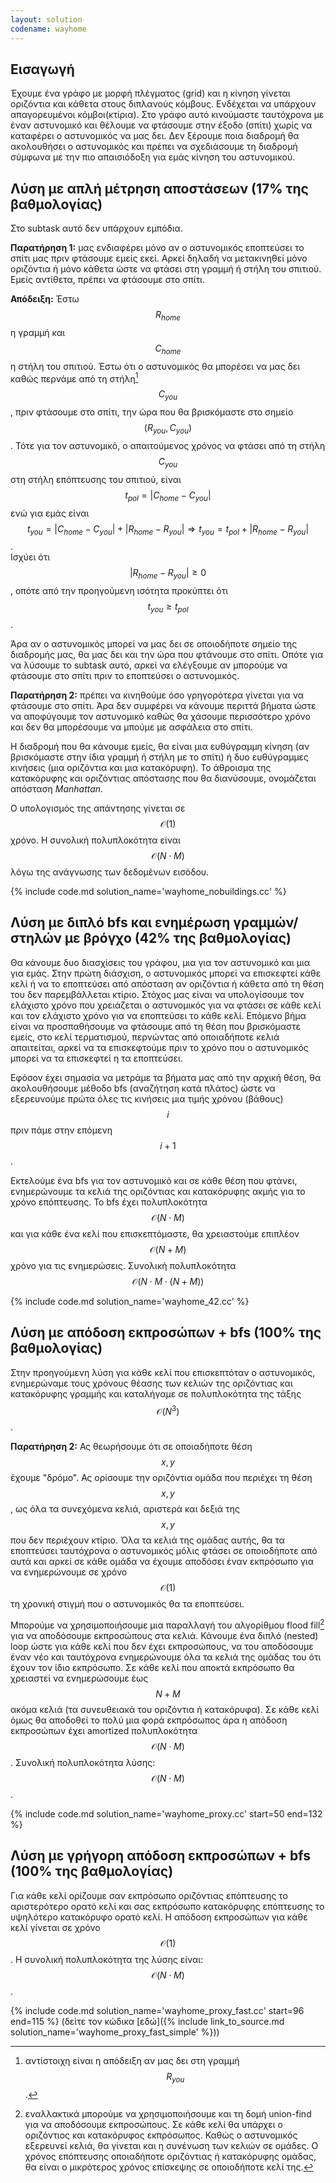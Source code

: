 ```yaml
---
layout: solution
codename: wayhome
---
```


## Εισαγωγή

Έχουμε ένα γράφο με μορφή πλέγματος (grid) και η κίνηση γίνεται οριζόντια και κάθετα στους διπλανούς κόμβους. Ενδέχεται να υπάρχουν απαγορευμένοι κόμβοι(κτίρια).
Στο γράφο αυτό κινούμαστε ταυτόχρονα με έναν αστυνομικό και θέλουμε να φτάσουμε στην έξοδο (σπίτι) χωρίς να καταφέρει ο αστυνομικός να μας δει. Δεν ξέρουμε ποια διαδρομή θα ακολουθήσει ο αστυνομικός και πρέπει να σχεδιάσουμε τη διαδρομή σύμφωνα με την πιο απαισιόδοξη για εμάς κίνηση του αστυνομικού.

## Λύση με απλή μέτρηση αποστάσεων (17% της βαθμολογίας)

Στο subtask αυτό δεν υπάρχουν εμπόδια.

**Παρατήρηση 1:** μας ενδιαφέρει μόνο αν ο αστυνομικός εποπτεύσει το σπίτι μας πριν φτάσουμε εμείς εκεί. Αρκεί δηλαδή να μετακινηθεί μόνο οριζόντια ή μόνο κάθετα ώστε να φτάσει στη γραμμή ή στήλη του σπιτιού. Εμείς αντίθετα, πρέπει να φτάσουμε στο σπίτι.

**Απόδειξη:** Έστω 
$$R_\mathit{home}$$ η γραμμή και $$C_\mathit{home}$$ η στήλη του σπιτιού. 
Έστω ότι ο αστυνομικός θα μπορέσει να μας δει καθώς περνάμε από τη στήλη[^1] $$C_\mathit{you}$$, 
πριν φτάσουμε στο σπίτι, την ώρα που θα βρισκόμαστε στο σημείο $$(R_\mathit{you},C_\mathit{you})$$.
Τότε για τον αστυνομικό, ο απαιτούμενος χρόνος να φτάσει από τη στήλη $$C_\mathit{you}$$ 
στη στήλη επόπτευσης του σπιτιού, είναι $$t_\mathit{pol} = |C_\mathit{home} - C_\mathit{you}|$$ 
ενώ για εμάς είναι $$t_\mathit{you} = |C_\mathit{home} - C_\mathit{you}| + |R_\mathit{home}-R_\mathit{you}| \Rightarrow t_\mathit{you} = t_\mathit{pol} + |R_\mathit{home}-R_\mathit{you}|$$.  
Ισχύει ότι $$|R_\mathit{home}-R_\mathit{you}| \ge 0$$, οπότε από την προηγούμενη ισότητα προκύπτει ότι $$t_\mathit{you} \ge t_\mathit{pol}$$. 

Άρα αν ο αστυνομικός μπορεί να μας δει σε οποιοδήποτε σημείο της διαδρομής μας, θα μας δει και την ώρα που φτάνουμε στο σπίτι. Οπότε για να λύσουμε το subtask αυτό, αρκεί να ελέγξουμε αν μπορούμε να φτάσουμε στο σπίτι πριν το εποπτεύσει ο αστυνομικός.

**Παρατήρηση 2:** πρέπει να κινηθούμε όσο γρηγορότερα γίνεται για να φτάσουμε στο σπίτι. Άρα δεν συμφέρει να κάνουμε περιττά βήματα ώστε να αποφύγουμε τον αστυνομικό καθώς θα χάσουμε περισσότερο χρόνο και δεν θα μπορέσουμε να μπούμε με ασφάλεια στο σπίτι.

Η διαδρομή που θα κάνουμε εμείς, θα είναι μια ευθύγραμμη κίνηση (αν βρισκόμαστε στην ίδια γραμμή ή στήλη με το σπίτι) ή δυο ευθύγραμμες κινήσεις (μια οριζόντια και μια κατακόρυφη). Το άθροισμα της κατακόρυφης και οριζόντιας απόστασης που θα διανύσουμε, ονομάζεται απόσταση *Manhattan*.

Ο υπολογισμός της απάντησης γίνεται σε $$\mathcal{O}(1)$$ χρόνο. Η συνολική πολυπλοκότητα είναι $$\mathcal{O}(N\cdot M)$$ λόγω της ανάγνωσης των δεδομένων εισόδου. 

{% include code.md solution_name='wayhome_nobuildings.cc' %} 

## Λύση με διπλό bfs και ενημέρωση γραμμών/στηλών με βρόγχο (42% της βαθμολογίας)

Θα κάνουμε δυο διασχίσεις του γράφου, μια για τον αστυνομικό και μια για εμάς.
Στην πρώτη διάσχιση, ο αστυνομικός μπορεί να επισκεφτεί κάθε κελί ή να το εποπτεύσει από απόσταση αν οριζόντια ή κάθετα από τη θέση του δεν παρεμβάλλεται κτίριο.
Στόχος μας είναι να υπολογίσουμε τον ελάχιστο χρόνο που χρειάζεται ο αστυνομικός για να φτάσει σε κάθε κελί και τον ελάχιστο χρόνο για να εποπτεύσει το κάθε κελί.
Επόμενο βήμα είναι να προσπαθήσουμε να φτάσουμε από τη θέση που βρισκόμαστε εμείς, στο κελί τερματισμού, περνώντας από οποιαδήποτε κελιά απαιτείται, αρκεί να τα επισκεφτούμε πριν το χρόνο που ο αστυνομικός μπορεί να τα επισκεφτεί η τα εποπτεύσει.

Εφόσον έχει σημασία να μετράμε τα βήματα μας από την αρχική θέση, θα ακολουθήσουμε μέθοδο bfs (αναζήτηση κατά πλάτος) ώστε να εξερευνούμε πρώτα όλες τις κινήσεις μια τιμής χρόνου (βάθους) $$i$$ πριν πάμε στην επόμενη $$i+1$$.

Εκτελούμε ένα bfs για τον αστυνομικό και σε κάθε θέση που φτάνει, ενημερώνουμε τα κελιά της οριζόντιας και κατακόρυφης ακμής για το χρόνο επόπτευσης.
Το bfs έχει πολυπλοκότητα $$\mathcal{O}(N\cdot M)$$ και για κάθε ένα κελί που επισκεπτόμαστε, θα χρειαστούμε επιπλέον $$\mathcal{O}(N+M)$$ χρόνο για τις ενημερώσεις.
Συνολική πολυπλοκότητα $$\mathcal{O}(N\cdot M\cdot (N+M))$$

{% include code.md solution_name='wayhome_42.cc' %} 

## Λύση με απόδοση εκπροσώπων + bfs (100% της βαθμολογίας)

Στην προηγούμενη λύση για κάθε κελί που επισκεπτόταν ο αστυνομικός, 
ενημερώναμε τους χρόνους θέασης των κελιών της οριζόντιας και κατακόρυφης γραμμής και καταλήγαμε σε πολυπλοκότητα της τάξης $$\mathcal{O}(N^3)$$. 

**Παρατήρηση 2:** Ας θεωρήσουμε ότι σε οποιαδήποτε θέση $$x,y$$ έχουμε "δρόμο". Ας ορίσουμε την οριζόντια ομάδα που περιέχει τη θέση $$x,y$$, ως όλα τα συνεχόμενα κελιά, αριστερά και δεξιά της $$x,y$$ που δεν περιέχουν κτίριο.
Όλα τα κελιά της ομάδας αυτής, θα τα εποπτεύσει ταυτόχρονα ο αστυνομικός μόλις φτάσει σε οποιοδήποτε από αυτά και αρκεί σε κάθε ομάδα να έχουμε αποδόσει έναν εκπρόσωπο για να ενημερώνουμε σε χρόνο $$\mathcal{O}(1)$$ τη χρονική στιγμή που ο αστυνομικός θα τα εποπτεύσει. 

Μπορούμε να χρησιμοποιήσουμε μια παραλλαγή του αλγορίθμου flood fill[^2] για να αποδόσουμε εκπροσώπους στα κελιά. Κάνουμε ένα διπλό (nested) loop ώστε για κάθε κελί που δεν έχει εκπροσώπους, να του αποδόσουμε έναν νέο και ταυτόχρονα ενημερώνουμε όλα τα κελιά της ομάδας του ότι έχουν τον ίδιο εκπρόσωπο. Σε κάθε κελί που αποκτά εκπρόσωπο θα χρειαστεί να ενημερώσουμε έως $$N+M$$ ακόμα κελιά (τα συνευθειακά του οριζόντια ή κατακόρυφα). Σε κάθε κελί όμως θα αποδοθεί το πολύ μια φορά εκπρόσωπος άρα η απόδοση εκπροσώπων έχει amortized πολυπλοκότητα $$\mathcal{O}(N\cdot M)$$. Συνολική πολυπλοκότητα λύσης: $$\mathcal{O}(N\cdot M)$$. 

{% include code.md solution_name='wayhome_proxy.cc' start=50 end=132 %} 


## Λύση με γρήγορη απόδοση εκπροσώπων + bfs (100% της βαθμολογίας)

Για κάθε κελί ορίζουμε σαν εκπρόσωπο οριζόντιας επόπτευσης το αριστερότερο ορατό κελί και σας εκπρόσωπο κατακόρυφης επόπτευσης το υψηλότερο κατακόρυφο ορατό κελί. Η απόδοση εκπροσώπων για κάθε κελί γίνεται σε χρόνο $$\mathcal{O}(1)$$. Η συνολική πολυπλοκότητα της λύσης είναι: $$\mathcal{O}(N\cdot M)$$. 

{% include code.md solution_name='wayhome_proxy_fast.cc' start=96 end=115 %} 
(δείτε τον κώδικα [εδώ]({% include link_to_source.md solution_name='wayhome_proxy_fast_simple' %}))

[^1]: αντίστοιχη είναι η απόδειξη αν μας δει στη γραμμή $$R_\mathit{you}$$. 
[^2]: εναλλακτικά μπορούμε να χρησιμοποιήσουμε και τη δομή union-find για να αποδόσουμε εκπροσώπους. Σε κάθε κελί θα υπάρχει ο οριζόντιος και κατακόρυφος εκπρόσωπος. Καθώς ο αστυνομικός εξερευνεί κελιά, θα γίνεται και η συνένωση των κελιών σε ομάδες. Ο χρόνος επόπτευσης οποιαδήποτε οριζόντιας ή κατακόρυφης ομάδας, θα είναι ο μικρότερος χρόνος επίσκεψης σε οποιοδήποτε κελί της. 
